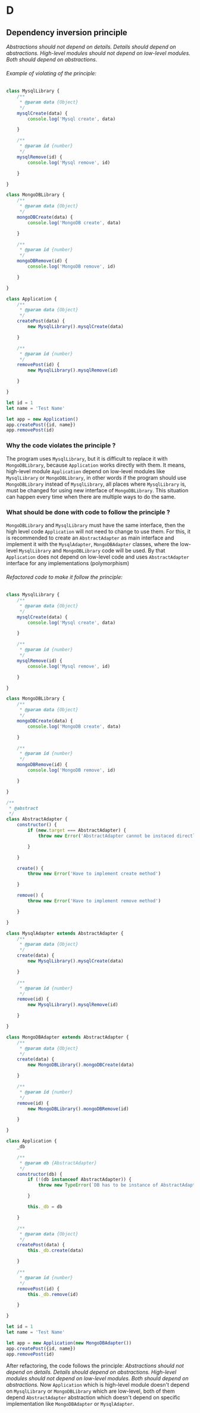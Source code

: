 # D

## Dependency inversion principle

_Abstractions should not depend on details. Details should depend on abstractions. High-level modules should not depend
on low-level modules. Both should depend on abstractions._

###### Example of violating of the principle:

```js
class MysqlLibrary {
    /**
     * @param data {Object}
     */
    mysqlCreate(data) {
        console.log('Mysql create', data)

    }

    /**
     * @param id {number}
     */
    mysqlRemove(id) {
        console.log('Mysql remove', id)

    }

}

class MongoDBLibrary {
    /**
     * @param data {Object}
     */
    mongoDBCreate(data) {
        console.log('MongoDB create', data)

    }

    /**
     * @param id {number}
     */
    mongoDBRemove(id) {
        console.log('MongoDB remove', id)

    }

}

class Application {
    /**
     * @param data {Object}
     */
    createPost(data) {
        new MysqlLibrary().mysqlCreate(data)

    }

    /**
     * @param id {number}
     */
    removePost(id) {
        new MysqlLibrary().mysqlRemove(id)

    }

}

let id = 1
let name = 'Test Name'

let app = new Application()
app.createPost({id, name})
app.removePost(id)
```

### Why the code violates the principle ?

The program uses `MysqlLibrary`, but it is difficult to replace it with `MongoDBLibrary`, because `Application` works
directly with them. It means, high-level module `Application` depend on low-level modules like `MysqlLibrary`
or `MongoDBLibrary`, in other words if the program should use `MongoDBLibrary`
instead of `MysqlLibrary`, all places where `MysqlLibrary` is, must be changed for using new interface
of `MongoDBLibrary`. This situation can happen every time when there are multiple ways to do the same.

### What should be done with code to follow the principle ?

`MongoDBLibrary` and `MysqlLibrary` must have the same interface, then the high level code `Application`
will not need to change to use them. For this, it is recommended to create an `AbstractAdapter` as main interface and
implement it with the `MysqlAdapter`, `MongoDBAdapter` classes, where the low-level `MysqlLibrary`
and `MongoDBLibrary` code will be used. By that `Application` does not depend on low-level code and
uses `AbstractAdapter` interface for any implementations (polymorphism)

###### Refactored code to make it follow the principle:

```js
class MysqlLibrary {
    /**
     * @param data {Object}
     */
    mysqlCreate(data) {
        console.log('Mysql create', data)

    }

    /**
     * @param id {number}
     */
    mysqlRemove(id) {
        console.log('Mysql remove', id)

    }

}

class MongoDBLibrary {
    /**
     * @param data {Object}
     */
    mongoDBCreate(data) {
        console.log('MongoDB create', data)

    }

    /**
     * @param id {number}
     */
    mongoDBRemove(id) {
        console.log('MongoDB remove', id)

    }

}

/**
 * @abstract
 */
class AbstractAdapter {
    constructor() {
        if (new.target === AbstractAdapter) {
            throw new Error('AbstractAdapter cannot be instaced directly')

        }

    }

    create() {
        throw new Error('Have to implement create method')

    }

    remove() {
        throw new Error('Have to implement remove method')

    }

}

class MysqlAdapter extends AbstractAdapter {
    /**
     * @param data {Object}
     */
    create(data) {
        new MysqlLibrary().mysqlCreate(data)

    }

    /**
     * @param id {number}
     */
    remove(id) {
        new MysqlLibrary().mysqlRemove(id)

    }

}

class MongoDBAdapter extends AbstractAdapter {
    /**
     * @param data {Object}
     */
    create(data) {
        new MongoDBLibrary().mongoDBCreate(data)

    }

    /**
     * @param id {number}
     */
    remove(id) {
        new MongoDBLibrary().mongoDBRemove(id)

    }

}

class Application {
    _db

    /**
     * @param db {AbstractAdapter}
     */
    constructor(db) {
        if (!(db instanceof AbstractAdapter)) {
            throw new TypeError(`DB has to be instance of AbstractAdapter`)

        }

        this._db = db

    }

    /**
     * @param data {Object}
     */
    createPost(data) {
        this._db.create(data)

    }

    /**
     * @param id {number}
     */
    removePost(id) {
        this._db.remove(id)

    }

}

let id = 1
let name = 'Test Name'

let app = new Application(new MongoDBAdapter())
app.createPost({id, name})
app.removePost(id)
```

After refactoring, the code follows the principle: _Abstractions should not depend on details. Details should depend on
abstractions. High-level modules should not depend on low-level modules. Both should depend on abstractions._
Now `Application` which is high-level module doesn't depend on `MysqlLibrary` or `MongoDBLibrary` which are low-level,
both of them depend `AbstractAdapter` abstraction which doesn't depend on specific implementation like `MongoDBAdapter`
or `MysqlAdapter`.